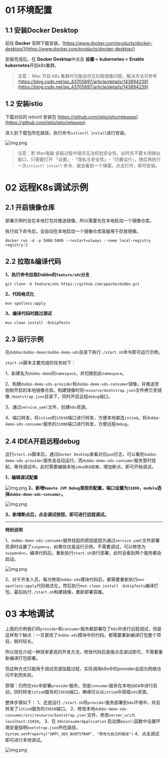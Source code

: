 # 01 环境配置
## 1.1 安装Docker Desktop
前往 **Docker** 官网下载安装。[https://www.docker.com/products/docker-desktop/](https://www.docker.com/products/docker-desktop/)


安装完成后，在 **Docker Desktop**中点击 **设置**-> **kubernetes**-> **Enable kubernetes**开启k8s集群。

> 注意： Mac 开启 k8s 集群时可能会存在拉取镜像问题，解决方法可参考 [https://blog.csdn.net/qq_43705697/article/details/143894239](https://blog.csdn.net/qq_43705697/article/details/143894239)
>

## 1.2 安装istio
下载对应的 istioctl 安装包 [https://github.com/istio/istio/releases](https://github.com/istio/istio/releases)

进入到下载包所在路径，执行命令`istioctl install`进行安装。

![img.png](images/1.png)

> 注意：若 Mac电脑 安装过程中提示无法校验安全性，此时先不要关闭弹出窗口，只需要打开 「设置」-「隐私与安全性」-「仍要运行」，随后再执行一次`istioctl install` 命令，就会看到一个弹窗，点击打开，即可安装。

# 02 远程K8s调试示例
## 2.1 开启镜像仓库
部署示例时会在本地打包并推送镜像，所以需要先在本地启动一个镜像仓库。

执行如下命令后，会自动在本地启动一个镜像仓库容器用于存放镜像。

```shell
docker run -d -p 5000:5000 --restart=always --name local-registry registry:2
```

## 2.2 拉取&编译代码
**1、执行命令拉取Dubbo的`feature/xds`分支**

```shell
git clone -b feature/xds https://github.com/apache/dubbo.git
```

**2、代码格式化**

```shell
mvn spotless:apply
```

**3、编译代码时跳过测试**

```shell
mvn clean install -DskipTests
```

## 2.3 运行示例
在`dubbo/dubbo-demo/dubbo-demo-xds`目录下执行`./start.sh`命令即可运行示例。

`start.sh`脚本主要完成的任务如下：

1、新建名为`dubbo-demo`的`namespace`，并切换到此`namespace`。

2、构建`dubbo-demo-xds-provider`和`dubbo-demo-xds-consumer`镜像，并推送至刚刚开启的本地镜像仓库。构建镜像时将`resource/bootstrap.json`文件拷贝至镜像 `/bootstrap.json`目录下，同时开启远程`debug`端口。

3、通过`service.yaml`文件，创建`k8s`资源。

4、端口转发，将`istiod`的`15010`端口进行转发，方便本地直连`istiod`。将d`ubbo-demo-xds-consumer`服务的`31000`端口进行转发，方便远程`debug`。

## 2.4 IDEA开启远程debug
运行`start.sh`脚本后，通过`Docker Desktop`查看对应`pod`日志，可以看到`dubbo-demo-xds-provider`服务会自动运行，而`dubbo-demo-xds-consumer`服务暂时挂起，等待调试中。此时需要编辑本地`idea调试配置`，增加断点，即可开始调试。

**1、编辑调试配置**

![img.png](images/2.png)
**2、新增`Remote JVM Debug`类型的配置，端口设置为`31000`，`module`选择`dubbo-demo-xds-consumer`。**

![img.png](images/3.png)

**3、新增断点后，点击调试按钮，即可进行远程调试。**

---

**特别说明**

1、`dubbo-demo-xds-consumer`服务挂起的原因是因为通过`service.yaml`文件部署资源时设置了`suspen=y`，如果仅仅是运行示例，不需要调试，可以修改为`suspend=n`，编译代码后，重新执行`start.sh`进行部署，此时会看到两个服务都会启动。

![img.png](images/4.png)

2、对于开发人员，每次修改`dubbo-xds`模块代码后，都需要重新执行`mvn spotless:apply`代码格式化，然后执行`mvn clean install -DskipTests`编译打包，最后执行`./start.sh`构建镜像，重新部署容器。

# 03 本地调试
上面的示例我们将`provider`和`consumer`服务都部署在了`K8s`中进行远程调试，但是这样有个缺点：一旦更改了`dubbo-xds`模块中的代码，都需要重新编译打包整个项目，耗时较长。

所以现在介绍一种效率更高的开发方法，修改代码后直接点击调试即可，不需要重新编译打包部署。

但这种方式只能用于调试资源加载过程，实际调用k8s中的provider会因为网络访问不到而失败。

原理：仍然在`k8s`中部署`provider`服务，但是`consumer`服务在本地`IDEA`中进行启动，同时转发`istiod`服务的`15010`端口，确保可以从`istiod`中获取`xds`资源。

整体步骤如下：
1、还是运行`./start.sh`将`provider`服务部署到`k8s`环境中，并且转发了`istiod`服务的`15010`端口。
2、修改本地`dubbo-demo-xds-consumer/src/resource/bootstrap.json` 文件，修改`server_uri为localhost:15010`。
3、在 `XdsConsumerApplication` 启动类`main()`函数中设置环境变量指明`bootstrap.json`所在路径， `System.setProperty("GRPC_XDS_BOOTSTRAP", "修改为自己的路径")`
4、点击调试即可进行本地调试。

![img.png](images/5.png)
